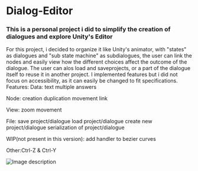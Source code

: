 # Dialog-Editor
### This is a personal project i did to simplify the creation of dialogues and explore Unity's Editor

For this project, i decided to organize it like Unity's animator, with "states" as dialogues and "sub state machine" as subdialogues, 
the user can link the nodes and easily view how the different choices affect the outcome of the dialogue.
The user can alos load and saveprojects, or a part of the dialogue itself to reuse it in another project.
I implemented features but i did not focus on accessibility, as it can easily be changed to fit specifications.
Features:
  Data: text
        multiple answers

  Node: creation
        duplication
        movement
        link
        
  View: zoom
        movement
  
  File: save project/dialogue
        load project/dialogue
        create new project/dialogue
        serialization of project/dialogue
        
  WIP(not present in this version):
        add handler to bezier curves
       
  Other:Ctrl-Z & Ctrl-Y
        

![Image description](https://imgur.com/SiPoowi.png)
